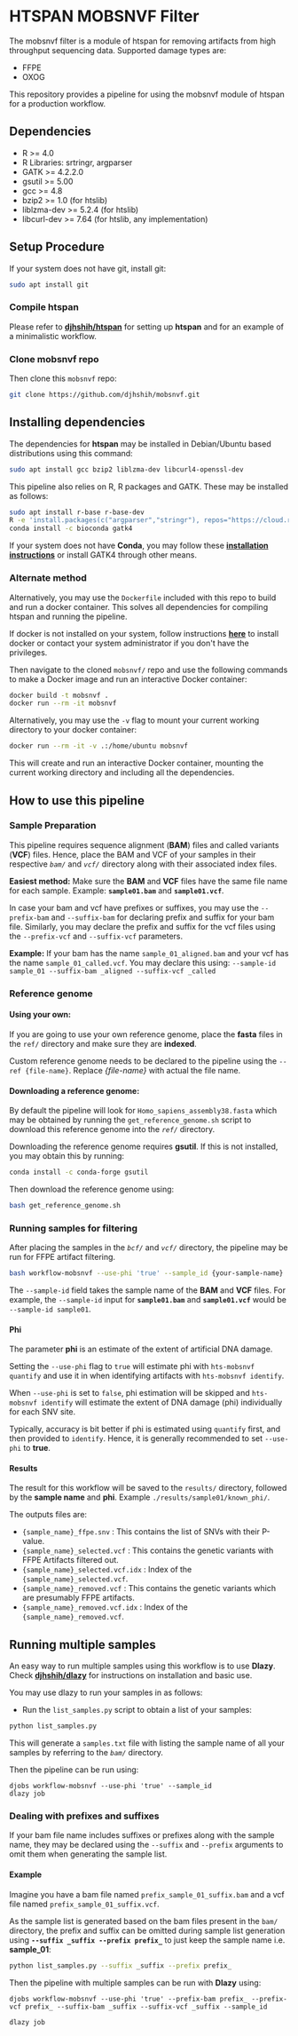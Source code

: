 # HTSPAN MOBSNVF Filter

The mobsnvf filter is a module of htspan for removing artifacts from high throughput sequencing data. Supported damage types are:

* FFPE
* OXOG

This repository provides a pipeline for using the mobsnvf module of htspan for a production workflow.


## Dependencies
* R >= 4.0
* R Libraries: srtringr, argparser
* GATK >= 4.2.2.0
* gsutil >= 5.00
* gcc >= 4.8
* bzip2 >= 1.0 (for htslib)
* liblzma-dev >= 5.2.4 (for htslib)
* libcurl-dev >= 7.64 (for htslib, any implementation)


## Setup Procedure

If your system does not have git, install git:

```bash
sudo apt install git
```

### Compile htspan
Please refer to __[djhshih/htspan](https://github.com/djhshih/htspan)__ for setting up __htspan__ and for an example of a minimalistic workflow.

### Clone mobsnvf repo
Then clone this `mobsnvf` repo:
```bash
git clone https://github.com/djhshih/mobsnvf.git
```


## Installing dependencies

The dependencies for __htspan__ may be installed in Debian/Ubuntu based distributions using this command:
```bash
sudo apt install gcc bzip2 liblzma-dev libcurl4-openssl-dev
```

This pipeline also relies on R, R packages and GATK. These may be installed as follows:

```bash
sudo apt install r-base r-base-dev
R -e 'install.packages(c("argparser","stringr"), repos="https://cloud.r-project.org")'
conda install -c bioconda gatk4
```

If your system does not have __Conda__, you may follow these __[installation instructions](https://www.anaconda.com/docs/getting-started/miniconda/install#linux)__ or install GATK4 through other means.

### Alternate method

Alternatively, you may use the `Dockerfile` included with this repo to build and run a docker container. This solves all dependencies for compiling htspan and running the pipeline.

If docker is not installed on your system, follow instructions __[here](https://docs.docker.com/engine/install/)__ to install docker or contact your system administrator if you don't have the privileges.

Then navigate to the cloned `mobsnvf/` repo and use the following commands to make a Docker image and run an interactive Docker container:

```bash
docker build -t mobsnvf .
docker run --rm -it mobsnvf
```

Alternatively, you may use the `-v` flag to mount your current working directory to your docker container:

```bash
docker run --rm -it -v .:/home/ubuntu mobsnvf
```

This will create and run an interactive Docker container, mounting the current working directory and including all the dependencies.

## How to use this pipeline

### Sample Preparation

This pipeline requires sequence alignment (__BAM__) files and called variants (__VCF__) files. Hence, place the BAM and VCF of your samples in their respective _`bam/`_ and _`vcf/`_ directory along with their associated index files.

__Easiest method:__ Make sure the __BAM__ and __VCF__ files have the same file name for each sample. Example: __`sample01.bam`__ and __`sample01.vcf`__.

In case your bam and vcf have prefixes or suffixes, you may use the `--prefix-bam` and `--suffix-bam` for declaring prefix and suffix for your bam file. Similarly, you may declare the prefix and suffix for the vcf files using the `--prefix-vcf` and `--suffix-vcf` parameters.

__Example:__
If your bam has the name `sample_01_aligned.bam` and your vcf has the name `sample_01_called.vcf`. You may declare this using: `--sample-id sample_01 --suffix-bam _aligned --suffix-vcf _called`

### Reference genome

#### Using your own:
If you are going to use your own reference genome, place the __fasta__ files in the `ref/` directory and make sure they are __indexed__.

Custom reference genome needs to be declared to the pipeline using the `--ref {file-name}`. Replace _{file-name}_ with actual the file name.

#### Downloading a reference genome:
By default the pipeline will look for `Homo_sapiens_assembly38.fasta` which may be obtained by running the `get_reference_genome.sh` script to download this reference genome into the _`ref/`_ directory. 

Downloading the reference genome requires __gsutil__. If this is not installed, you may obtain this by running:

```bash
conda install -c conda-forge gsutil
```
Then download the reference genome using:

```bash
bash get_reference_genome.sh
```

### Running samples for filtering

After placing the samples in the _`bcf/`_ and _`vcf/`_ directory, the pipeline may be run for FFPE artifact filtering.

```bash
bash workflow-mobsnvf --use-phi 'true' --sample_id {your-sample-name} 
```

The `--sample-id` field takes the sample name of the __BAM__ and __VCF__ files. For example, the `--sample-id` input for __`sample01.bam`__ and __`sample01.vcf`__ would be `--sample-id sample01`.

#### Phi
The parameter __phi__ is an estimate of the extent of artificial DNA damage. 

Setting the `--use-phi` flag to `true` will estimate phi with `hts-mobsnvf quantify` and use it in when identifying artifacts with `hts-mobsnvf identify`. 

When `--use-phi` is set to `false`, phi estimation will be skipped and `hts-mobsnvf identify` will estimate the extent of DNA damage (phi) individually for each SNV site.

Typically, accuracy is bit better if phi is estimated using `quantify` first, and then provided to `identify`. Hence, it is generally recommended to set `--use-phi` to **true**.

#### Results

The result for this workflow will be saved to the `results/` directory, followed by the __sample name__ and __phi__. Example `./results/sample01/known_phi/`.

The outputs files are:

- `{sample_name}_ffpe.snv` : This contains the list of SNVs with their P-value.
- `{sample_name}_selected.vcf` : This contains the genetic variants with FFPE Artifacts filtered out.
- `{sample_name}_selected.vcf.idx` : Index of the `{sample_name}_selected.vcf`.
- `{sample_name}_removed.vcf` : This contains the genetic variants which are presumably FFPE artifacts.
- `{sample_name}_removed.vcf.idx` : Index of the `{sample_name}_removed.vcf`.

## Running multiple samples

An easy way to run multiple samples using this workflow is to use __Dlazy__. Check __[djhshih/dlazy](https://github.com/djhshih/dlazy)__ for instructions on installation and basic use.

You may use dlazy to run your samples in as follows:

- Run the `list_samples.py` script to obtain a list of your samples:

```bash
python list_samples.py
```
This will generate a `samples.txt` file with listing the sample name of all your samples by referring to the _`bam/`_ directory. 

Then the pipeline can be run using:
```
djobs workflow-mobsnvf --use-phi 'true' --sample_id
dlazy job
```

### Dealing with prefixes and suffixes

If your bam file name includes suffixes or prefixes along with the sample name, they may be declared using the `--suffix` and `--prefix` arguments to omit them when generating the sample list.

#### Example
Imagine you have a bam file named `prefix_sample_01_suffix.bam` and a vcf file named `prefix_sample_01_suffix.vcf`. 

As the sample list is generated based on the bam files present in the `bam/` directory, the prefix and suffix can be omitted during sample list generation using __`--suffix _suffix --prefix prefix_`__ to just keep the sample name i.e. __sample_01__:

 ```bash
python list_samples.py --suffix _suffix --prefix prefix_
 ```

Then the pipeline with multiple samples can be run with **Dlazy** using:

```
djobs workflow-mobsnvf --use-phi 'true' --prefix-bam prefix_ --prefix-vcf prefix_ --suffix-bam _suffix --suffix-vcf _suffix --sample_id

dlazy job
```



















